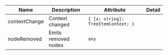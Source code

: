 | Name                                                                                                      | Description         | Attribute                           | Detail |
| --------------------------------------------------------------------------------------------------------- | ------------------- | ----------------------------------- | ------ |
| <div className="Api__Table"> <div>contextChange</div> <div className="Api__Table Docs__Tags"></div></div> | Context changed     | `{ [x: string]: TreeItemContext; }` |
| <div className="Api__Table"> <div>nodeRemoved</div> <div className="Api__Table Docs__Tags"></div></div>   | Emits removed nodes | `any`                               |
